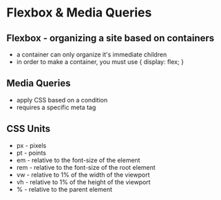 # Flexbox & Media Queries

## Flexbox - organizing a site based on containers

- a container can only organize it's immediate children
- in order to make a container, you must use { display: flex; }

## Media Queries

- apply CSS based on a condition
- requires a specific meta tag <meta name="viewport" content="width=device-width, initial-scale=1.0">

## CSS Units

- px - pixels
- pt - points
- em - relative to the font-size of the element
- rem - relative to the font-size of the root element
- vw - relative to 1% of the width of the viewport
- vh - relative to 1% of the height of the viewport
- % - relative to the parent element

